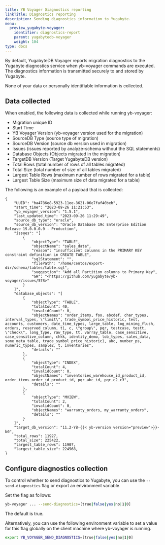 ```yaml
---
title: YB Voyager Diagnostics reporting
linkTitle: Diagnostics reporting
description: Sending diagnostics information to Yugabyte.
menu:
  preview_yugabyte-voyager:
    identifier: diagnostics-report
    parent: yugabytedb-voyager
    weight: 104
type: docs
---
```


By default, YugabyteDB Voyager reports migration diagnostics to the Yugabyte diagnostics service when yb-voyager commands are executed. The diagnostics information is transmitted securely to and stored by Yugabyte.

None of your data or personally identifiable information is collected.

## Data collected

When enabled, the following data is collected while running yb-voyager:

- Migration unique ID
- Start Time
- YB Voyager Version (yb-voyager version used for the migration)
- SourceDB Type (source type of migration)
- SourceDB Version (source db version used in migration)
- Issues  (issues reported by analyze-schema without the SQL statements)
- Database Objects  (Objects migrated in the migration)
- TargetDB Version (Target YugabyteDB version)
- Total Rows (total number of rows of all tables migrated)
- Total Size (total number of size of all tables migrated)
- Largest Table Rows (maximum number of rows migrated for a table)
- Largest Table Size (maximum size of data migrated for a table)

The following is an example of a payload that is collected:

```output
{
    "UUID": "ba4786e8-5923-11ee-8621-06e7faf40beb",
    "start_time": "2023-09-26 11:21:53",
    "yb_voyager_version": "1.5.1",
    "last_updated_time": "2023-09-26 11:29:49",
    "source_db_type": "oracle",
    "source_db_version": "Oracle Database 19c Enterprise Edition Release 19.0.0.0.0 - Production",
    "issues": "[
        {
            "objectType": "TABLE",
            "objectName": "sales_data",
            "reason": "insufficient columns in the PRIMARY KEY constraint definition in CREATE TABLE",
            "sqlStatement": "",
            "filePath": "/home/centos/export-dir/schema/tables/table.sql",
            "suggestion": "Add all Partition columns to Primary Key",
            "GH": "<https://github.com/yugabyte/yb-voyager/issues/578>"
        }
    ]",
    "database_objects": "[
        {
            "objectType": "TABLE",
            "totalCount": 40,
            "invalidCount": 0,
            "objectNames": "order_items, foo, abcdef, char_types, interval_types, \"limit\", trade_symbol_price_historic, test, accounts, customers, date_time_types, large_table, log_mining_flush, orders, reserved_column, t1, c, \"group\", pqr, testcase, testt, \"check\", long_type, raw_type, tt, varray_table, case_sensitive, case_sensitive_column, chkk, identity_demo, lob_types, sales_data, some_meta_table, trade_symbol_price_historic1, abc, number_ps, numeric_types, sample2, t, inventories",
            "details": ""
        },
        {
            "objectType": "INDEX",
            "totalCount": 4,
            "invalidCount": 0,
            "objectNames": "inventories_warehouse_id_product_id, order_items_order_id_product_id, pqr_abc_id, pqr_c2_c3",
            "details": ""
        },
        {
            "objectType": "MVIEW",
            "totalCount": 2,
            "invalidCount": 0,
            "objectNames": "warranty_orders, my_warranty_orders",
            "details": ""
        }
    ]",
    "target_db_version": "11.2-YB-{{< yb-version version="preview">}}-b0",
    "total_rows": 11927,
    "total_size": 225422,
    "largest_table_rows": 11907,
    "largest_table_size": 224568,
}
```

## Configure diagnostics collection

To control whether to send diagnostics to Yugabyte, you can use the `--send-diagnostics` flag or export an environment variable.

Set the flag as follows:

```sh
yb-voyager ... --send-diagnostics=[true|false|yes|no|1|0]
```

The default is true.

Alternatively, you can use the following environment variable to set a value for this flag globally on the client machine where yb-voyager is running.

```sh
export YB_VOYAGER_SEND_DIAGNOSTICS=[true|false|yes|no|1|0]
```
